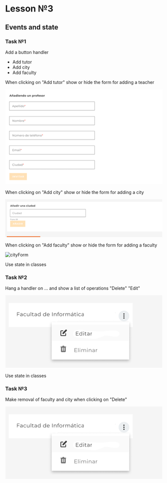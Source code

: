 # Lesson №3

## Events and state

### Task №1

Add a button handler

- Add tutor
- Add city
- Add faculty

When clicking on "Add tutor" show or hide the form for adding a teacher

![tutorForm](/images/tutorForm.png)

When clicking on "Add city" show or hide the form for adding a city

![cityForm](/images/cityForm.png)

When clicking on "Add faculty" show or hide the form for adding a faculty

![cityForm](/images/departmentForm.png)

Use state in classes

### Task №2

Hang a handler on ... and show a list of operations "Delete" "Edit"

![dropdown](/images/dropdown.png)

Use state in classes

### Task №3

Make removal of faculty and city when clicking on "Delete"

![dropdown](/images/dropdown.png)
